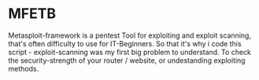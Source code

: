# MFETB
Metasploit-framework is a pentest Tool for exploiting and exploit scanning, that's often difficulty to use for IT-Beginners. So that it's why i code this script - exploit-scanning was my first big problem to understand. To check the security-strength of your router / website, or undestanding exploiting methods.

